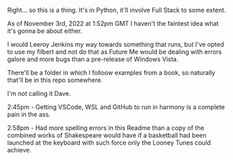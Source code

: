 Right... so this is a thing. It's in Python, it'll involve Full Stack to some extent.

As of November 3rd, 2022 at 1:52pm GMT I haven't the faintest idea what it's gonna be about either.

I would Leeroy Jenkins my way towards something that runs, but I've opted to use my filbert and not do that as Future Me would be dealing with errors galore and more bugs than a pre-release of Windows Vista.

There'll be a folder in which I folloow examples from a book, so naturally that'll be in this repo somewhere.

I'm not calling it Dave.

2:45pm - Getting VSCode, WSL and GitHub to run in harmony is a complete pain in the ass.

2:58pm - Had more spelling errors in this Readme than a copy of the combined works of Shakespeare would have if a basketball had been launched at the keyboard with such force only the Looney Tunes could achieve.